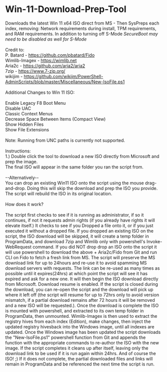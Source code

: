 # Win-11-Download-Prep-Tool<br>
Downloads the latest Win 11 x64 ISO direct from MS - Then SysPreps each index, removing: Network requirements during install, TPM requirements, and RAM requirements. In addition to turning off S-Mode *SecureBoot may need to be disabled as well for S-Mode*<br>
<br>
Credit to:<br>
P. Batard - <a href="https://github.com/pbatard/Fido">https://github.com/pbatard/Fido</a><br>
Wimlib-Imagex - <a href="https://wimlib.net">https://wimlib.net</a><br>
Aria2c - <a href="https://github.com/aria2/aria2">https://github.com/aria2/aria2</a><br>
7zip - <a href="https://www.7-zip.org/">https://www.7-zip.org/</a><br>
wikijim - <a href="https://github.com/wikijm/PowerShell-AdminScripts/blob/master/Miscellaneous/New-IsoFile.ps1">https://github.com/wikijm/PowerShell-AdminScripts/blob/master/Miscellaneous/New-IsoFile.ps1</a><br>
<br>
Additional Changes to Win 11 ISO:<br>
<br>
Enable Legacy F8 Boot Menu<br>
Disable UAC<br>
Classic Context Menus<br>
Decrease Space Between Items (Compact View)<br>
Show Hidden Files<br>
Show File Extensions<br>
<br>
Note: Running from UNC paths is currently not supported.<br>
<br>
Instructions:<br>
1.) Double click the tool to download a new ISO directly from Microsoft and prep the image. <br>
The final ISO will appear in the same folder you ran the script from.<br>
<br>
--Alternatively--<br>
You can drop an existing Win11 ISO onto the script using the mouse drag-and-drop. Doing this will skip the download and prep the ISO you provide. The script will rebuild the ISO in its original location.<br>
<br>
How does it work?<br>
<br>
The script first checks to see if it is running as administrator, if so it continues, if not it requests admin rights (if you already have rights it will
elevate itself.) It checks to see if you Dropped a file onto it, or if you just executed it without a dropped file. If you dropped an existing ISO on the
script, the ISO download will be skipped, it will create a temp folder in ProgramData, and download 7zip and Wimlib only with powershell's Invoke-WebRequest
command. If you did NOT drop drop an ISO onto the script it will use powershell to download the above + Aria2c/Fido from Git and run CLI on Fido to fetch a 
fresh link from MS. The script will preserve the MS download link for up to 24hours and re-use it to avoid spamming MS download servers with requests. The
link can be re-used as many times as possible until it expires(24hrs) at which point the script will see it has expired and ask for a new one. It will then 
begin the ISO download directly from Microsoft.
Download resume is enabled. If the script is closed during the download, you can re-open the script and the download will pick up where it left off (the
script will resume for up to 72hrs only to avoid version mismatch, if a partial download remains after 72 hours it will be removed and a new ISO will be
requested.). Once the download is complete the ISO is mounted with powershell, and extracted to its own temp folder in ProgramData, then unmounted. 
Wimlib-Imagex is then used to extract the registry hives from each index (Edition), make changes, then inject the updated registry hivesback into the Windows
image, until all indexes are updated. Once the Windows image has been updated the script downloads the "New-IsoFile.ps1" powershell function from Git and 
appends the function with the appropriate commands to re-author the ISO with the new image. If the script completes it cleans up after itself, leaving only
the download link to be used if it is run again within 24hrs. And of course the ISO! ;) If it does not complete, the partial downloaded files and links will
remain in ProgramData and be referenced the next time the script is run.
